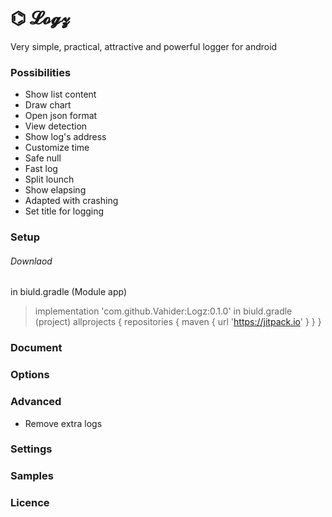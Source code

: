 # ⌬ 𝓛𝓸𝓰𝔃
Very simple, practical, attractive and powerful logger for android

### Possibilities
- Show list content
- Draw chart
- Open json format
- View detection
- Show log's address
- Customize time
- Safe null
- Fast log
- Split lounch
- Show elapsing
- Adapted with crashing
- Set title for logging

### Setup
###### Downlaod
in biuld.gradle (Module app)
> implementation 'com.github.Vahider:Logz:0.1.0'
in biuld.gradle (project)
> allprojects {
>     repositories {
        maven { url 'https://jitpack.io' }
    }
}

### Document

### Options

### Advanced
- Remove extra logs

### Settings

### Samples

### Licence
